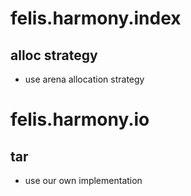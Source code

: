 # felis.harmony.index
## alloc strategy
- use arena allocation strategy
# felis.harmony.io
## tar
- use our own implementation
